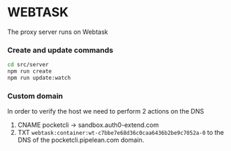 # WEBTASK

The proxy server runs on Webtask

### Create and update commands

```bash
cd src/server
npm run create
npm run update:watch
```

### Custom domain

In order to verify the host we need to perform 2 actions on the DNS

1. CNAME pocketcli -> sandbox.auth0-extend.com
2. TXT `webtask:container:wt-c7bbe7e68d36c0caa6436b2be9c7052a-0` to the DNS of the pocketcli.pipelean.com domain.
